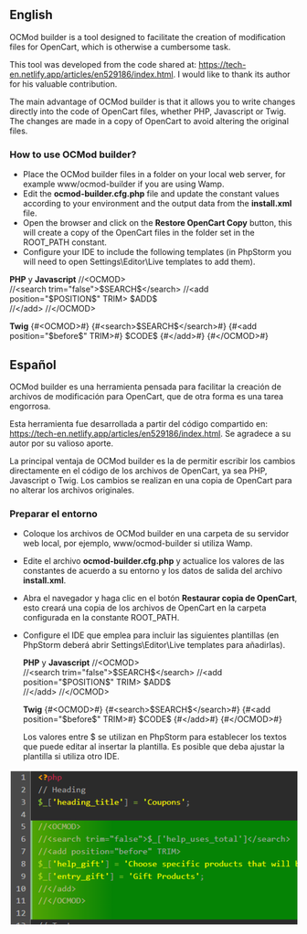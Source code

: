 ## English
OCMod builder is a tool designed to facilitate the creation of modification files for OpenCart, which is otherwise a cumbersome task.

This tool was developed from the code shared at: https://tech-en.netlify.app/articles/en529186/index.html. I would like to thank its author for his valuable contribution.

The main advantage of OCMod builder is that it allows you to write changes directly into the code of OpenCart files, whether PHP, Javascript or Twig. The changes are made in a copy of OpenCart to avoid altering the original files.

### How to use OCMod builder?

- Place the OCMod builder files in a folder on your local web server, for example www/ocmod-builder if you are using Wamp.
- Edit the **ocmod-builder.cfg.php** file and update the constant values according to your environment and the output data from the **install.xml** file.
- Open the browser and click on the **Restore OpenCart Copy** button, this will create a copy of the OpenCart files in the folder set in the ROOT_PATH constant.
- Configure your IDE to include the following templates (in PhpStorm you will need to open Settings\Editor\Live templates to add them).

**PHP** y **Javascript**
//&lt;OCMOD&gt;  
//&lt;search trim="false"&gt;\$SEARCH\$&lt;/search&gt;
//&lt;add position="\$POSITION\$" TRIM&gt;
\$ADD\$  
//&lt;/add&gt;
//&lt;/OCMOD&gt;

**Twig**
{#&lt;OCMOD&gt;#}
{#&lt;search>\$SEARCH\$&lt;/search&gt;#}
{#&lt;add position="\$before\$" TRIM&gt;#}
\$CODE\$
{#&lt;/add&gt;#}
{#&lt;/OCMOD&gt;#}

## Español
OCMod builder es una herramienta pensada para facilitar la creación de archivos de modificación para OpenCart, que de otra forma es una tarea engorrosa.

Esta herramienta fue desarrollada a partir del código compartido en: https://tech-en.netlify.app/articles/en529186/index.html. Se agradece a su autor por su valioso aporte.

La principal ventaja de OCMod builder es la de permitir escribir los cambios directamente en el código de los archivos de OpenCart, ya sea PHP, Javascript o Twig. Los cambios se realizan en una copia de OpenCart para no alterar los archivos originales.

### Preparar el entorno

- Coloque los archivos de OCMod builder en una carpeta de su servidor web local, por ejemplo, www/ocmod-builder si utiliza Wamp.
- Edite el archivo **ocmod-builder.cfg.php** y actualice los valores de las constantes de acuerdo a su entorno y los datos de salida del archivo **install.xml**.
- Abra el navegador y haga clic en el botón **Restaurar copia de OpenCart**, esto creará una copia de los archivos de OpenCart en la carpeta configurada en la constante ROOT_PATH.
- Configure el IDE que emplea para incluir las siguientes plantillas (en PhpStorm deberá abrir Settings\Editor\Live templates para añadirlas).

  **PHP** y **Javascript**
  //&lt;OCMOD&gt;  
  //&lt;search trim="false"&gt;\$SEARCH\$&lt;/search&gt;
  //&lt;add position="\$POSITION\$" TRIM&gt;
  \$ADD\$  
  //&lt;/add&gt;
  //&lt;/OCMOD&gt;

  **Twig**
  {#&lt;OCMOD&gt;#}
  {#&lt;search>\$SEARCH\$&lt;/search&gt;#}
  {#&lt;add position="\$before\$" TRIM&gt;#}
  \$CODE\$
  {#&lt;/add&gt;#}
  {#&lt;/OCMOD&gt;#}

  Los valores entre \$ se utilizan en PhpStorm para establecer los textos que puede editar al insertar la plantilla. Es posible que deba ajustar la plantilla si utiliza otro IDE.


![Example 1](images/example1.png)